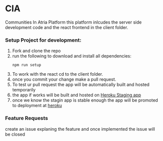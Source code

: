 # CIA
Communities In Atria Platform
this platform inlcudes the server side development code and the react frontend in the client folder.

### Setup Project for development:
1. Fork and clone the repo
2. run the following to download and install all dependencies:
    ```
    npm run setup
    ```
3. To work with the react cd to the client folder.
4. once you commit your change make a pull request.
5. To test ur pull request the app will be automatically built and hosted temporarily
6. the app if works will be built and hosted on [Heroku Staging app](cia-staging.herokuapp.com)
7. once we know the stagin app is stable enough the app will be promoted to deployment at [heroku](cia.herokuapp.com)

### Feature Requests
create an issue explaning the feature and once implemented the issue will be closed

